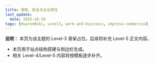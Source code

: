 ```yaml
---
title: 保险、安全与企业责任
last_update:
  date: 2025-10-10
tags: [HuarenWiki, Level3, work-and-business, impresa-commercio]
---
```

**说明：** 本页为该主题的 Level-3 骨架占位，后续将补充 Level-5 正文内容。

- 本页用于站点结构搭建与侧边栏生成。
- 相关 Level-4/Level-5 内容将按模板逐步补齐。
